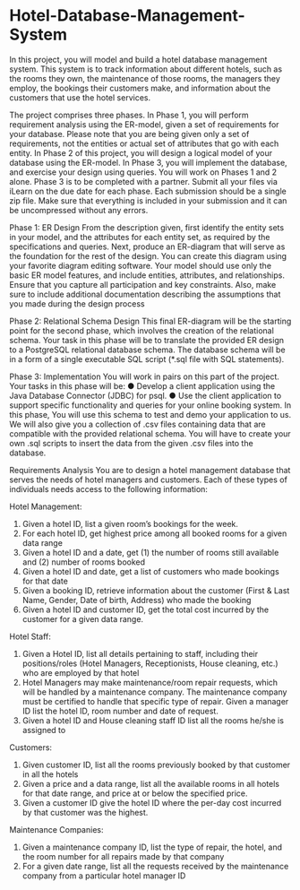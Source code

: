 # Hotel-Database-Management-System

In this project, you will model and build a hotel database management system. This system is to
track information about different hotels, such as the rooms they own, the maintenance of those
rooms, the managers they employ, the bookings their customers make, and information about the
customers that use the hotel services.

The project comprises three phases. In Phase 1, you will perform requirement analysis using the
ER-model, given a set of requirements for your database. Please note that you are being given only
a set of requirements, not the entities or actual set of attributes that go with each entity. In Phase 2
of this project, you will design a logical model of your database using the ER-model. In Phase 3,
you will implement the database, and exercise your design using queries.
You will work on Phases 1 and 2 alone. Phase 3 is to be completed with a partner. Submit all your
files via iLearn on the due date for each phase. Each submission should be a single zip file. Make
sure that everything is included in your submission and it can be uncompressed without any errors.

Phase 1: ER Design
From the description given, first identify the entity sets in your model, and the attributes for each
entity set, as required by the specifications and queries. Next, produce an ER-diagram that will
serve as the foundation for the rest of the design. You can create this diagram using your favorite
diagram editing software. Your model should use only the basic ER model features, and include
entities, attributes, and relationships. Ensure that you capture all participation and key constraints.
Also, make sure to include additional documentation describing the assumptions that you made
during the design process

Phase 2: Relational Schema Design
This final ER-diagram will be the starting point for the second phase, which involves the creation of the relational schema.
Your task in this phase will be to translate the provided ER design to a PostgreSQL relational
database schema. The database schema will be in a form of a single executable SQL script (*.sql
file with SQL statements).

Phase 3: Implementation
You will work in pairs on this part of the project. Your tasks in this phase will be:
● Develop a client application using the Java Database Connector (JDBC) for psql.
● Use the client application to support specific functionality and queries for your online
booking system.
In this phase, You will use this schema to test and demo your application to us. We will also give you
a collection of .csv files containing data that are compatible with the provided relational schema.
You will have to create your own .sql scripts to insert the data from the given .csv files into the
database.

Requirements Analysis
You are to design a hotel management database that serves the needs of hotel managers and
customers. Each of these types of individuals needs access to the following information:

Hotel Management:
1. Given a hotel ID, list a given room’s bookings for the week.
2. For each hotel ID, get highest price among all booked rooms for a given data range
3. Given a hotel ID and a date, get (1) the number of rooms still available and (2) number of
rooms booked
4. Given a hotel ID and date, get a list of customers who made bookings for that date
5. Given a booking ID, retrieve information about the customer (First & Last Name, Gender,
Date of birth, Address) who made the booking
6. Given a hotel ID and customer ID, get the total cost incurred by the customer for a given
data range.

Hotel Staff:
1. Given a Hotel ID, list all details pertaining to staff, including their positions/roles (Hotel
Managers, Receptionists, House cleaning, etc.) who are employed by that hotel
2. Hotel Managers may make maintenance/room repair requests, which will be handled by a
maintenance company. The maintenance company must be certified to handle that
specific type of repair. Given a manager ID list the hotel ID, room number and date of
request.
3. Given a hotel ID and House cleaning staff ID list all the rooms he/she is assigned to

Customers:
1. Given customer ID, list all the rooms previously booked by that customer in all the hotels
2. Given a price and a data range, list all the available rooms in all hotels for that date range,
and price at or below the specified price.
3. Given a customer ID give the hotel ID where the per-day cost incurred by that customer
was the highest.

Maintenance Companies:
1. Given a maintenance company ID, list the type of repair, the hotel, and the room number
for all repairs made by that company
2. For a given date range, list all the requests received by the maintenance company from a
particular hotel manager ID
